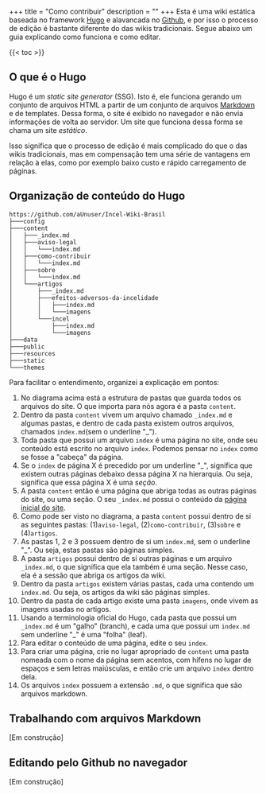 +++
title = "Como contribuir"
description = ""
+++
Esta é uma wiki estática baseada no framework [Hugo](https://gohugo.io/) e alavancada no [Github](https://github.com/), e por isso o processo de edição é bastante diferente do das wikis tradicionais. Segue abaixo um guia explicando como funciona e como editar.

{{< toc >}}

## O que é o Hugo
Hugo é um *static site generator* (SSG). Isto é, ele funciona gerando um conjunto de arquivos HTML a partir de um conjunto de arquivos [Markdown](https://pt.wikipedia.org/wiki/Markdown) e de templates. Dessa forma, o site é exibido no navegador e não envia informações de volta ao servidor. Um site que funciona dessa forma se chama um site *estático*.

Isso significa que o processo de edição é mais complicado do que o das wikis tradicionais, mas em compensação tem uma série de vantagens em relação à elas, como por exemplo baixo custo e rápido carregamento de páginas.

## Organização de conteúdo do Hugo
```
https://github.com/aUnuser/Incel-Wiki-Brasil
├───config
├───content
│   ├───_index.md
│   ├───aviso-legal
│   │   └───index.md
│   ├───como-contribuir
│   │   └───index.md
│   ├───sobre
│   │   └───index.md
│   └───artigos
│       ├───_index.md
│       ├───efeitos-adversos-da-incelidade
│       │   ├───index.md
│       │   └───imagens
│       └───incel
│           ├───index.md
│           └───imagens
├───data
├───public
├───resources
├───static
└───themes
```
Para facilitar o entendimento, organizei a explicação em pontos:
1. No diagrama acima está a estrutura de pastas que guarda todos os arquivos do site. O que importa para nós agora é a pasta `content`.
2. Dentro da pasta `content` vivem um arquivo chamado `_index.md` e algumas pastas, e dentro de cada pasta existem outros arquivos, chamados `index.md`(sem o underline "_").
3. Toda pasta que possui um arquivo `index` é uma página no site, onde seu conteúdo está escrito no arquivo `index`. Podemos pensar no `index` como se fosse a "cabeça" da página.
4. Se o `index` de página X é precedido por um underline "_", significa que existem outras páginas debaixo dessa página X na hierarquia. Ou seja, significa que essa página X é uma *seção*.
5. A pasta `content` então é uma página que abriga todas as outras páginas do site, ou uma seção. O seu `_index.md` possui o conteúdo da [página inicial do site](/).
6. Como pode ser visto no diagrama, a pasta `content` possui dentro de si as seguintes pastas: (1)`aviso-legal`, (2)`como-contribuir`, (3)`sobre` e (4)`artigos`.
7. As pastas 1, 2 e 3 possuem dentro de si um `index.md`, sem o underline "_". Ou seja, estas pastas são páginas simples.
8. A pasta `artigos` possui dentro de si outras páginas e um arquivo `_index.md`, o que significa que ela também é uma seção. Nesse caso, ela é a sessão que abriga os artigos da wiki.
9. Dentro da pasta `artigos` existem várias pastas, cada uma contendo um `index.md`. Ou seja, os artigos da wiki são páginas simples.
10. Dentro da pasta de cada artigo existe uma pasta `imagens`, onde vivem as imagens usadas no artigos.
11. Usando a terminologia oficial do Hugo, cada pasta que possui um `_index.md` é um "galho" (branch), e cada uma que possui um `index.md` sem underline "_" é uma "folha" (leaf).
12. Para editar o conteúdo de uma página, edite o seu `index`.
13. Para criar uma página, crie no lugar apropriado de `content` uma pasta nomeada com o nome da página sem acentos, com hífens no lugar de espaços e sem letras maiúsculas, e então crie um arquivo `index` dentro dela.
14. Os arquivos `index` possuem a extensão `.md`, o que significa que são arquivos markdown.

## Trabalhando com arquivos Markdown
[Em construção]

## Editando pelo Github no navegador
[Em construção]
